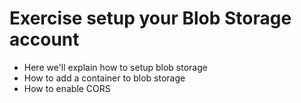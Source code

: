 # Exercise setup your Blob Storage account

- Here we'll explain how to setup blob storage
- How to add a container to blob storage
- How to enable CORS

